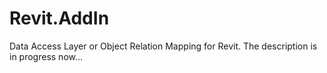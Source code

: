 # Revit.AddIn
Data Access Layer or Object Relation Mapping for Revit. The description is in progress now...
